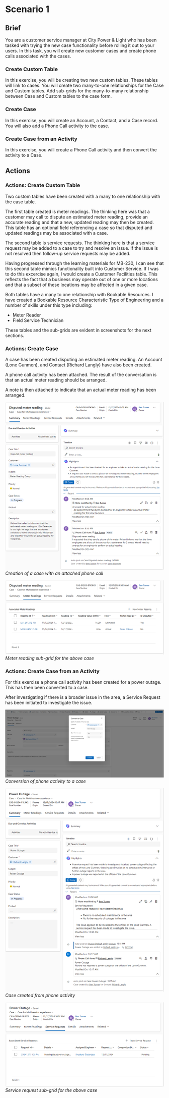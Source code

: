 # Scenario 1

## Brief

You are a customer service manager at City Power & Light who has been tasked
with trying the new case functionality before rolling it out to your users.
In this task, you will create new customer cases and create phone calls
associated with the cases.

### Create Custom Table

In this exercise, you will be creating two new custom tables. These tables will
link to cases. You will create two many-to-one relationships for the Case and
Custom tables. Add sub-grids for the many-to-many relationship between Case and
Custom tables to the case form.

### Create Case

In this exercise, you will create an Account, a Contact, and a Case record. You
will also add a Phone Call activity to the case.

### Create Case from an Activity

In this exercise, you will create a Phone Call activity and then convert the
activity to a Case.

## Actions

### Actions: Create Custom Table

Two custom tables have been created with a many to one relationship with the
case table.

The first table created is meter readings. The thinking here was that a customer
may call to dispute an estimated meter reading, provide an accurate reading and
that a new, updated reading may then be created. This table has an optional
field referencing a case so that disputed and updated readings may be associated
with a case.

The second table is service requests. The thinking here is that a service
request may be added to a case to try and resolve an issue. If the issue is not
resolved then follow-up service requests may be added.

Having progressed through the learning materials for MB-230, I can see that this
second table mimics functionality built into Customer Service. If I was to do
this excercise again, I would create a Customer Facilities table. This reflects
the fact that a business may operate out of one or more locations and that a
subset of these locations may be affected in a given case.

Both tables have a many to one relationship with Bookable Resources. I have
created a Bookable Resource Characteristic Type of Engineering and a number of
skills under this type including:

- Meter Reader
- Field Service Technician

These tables and the sub-grids are evident in screenshots for the next sections.

### Actions: Create Case

A case has been created disputing an estimated meter reading. An Account (Lone
Gunmen), and Contact (Richard Langly) have also been created.

A phone call activity has been attached. The result of the conversation is that
an actual meter reading should be arranged.

A note is then attached to indicate that an actual meter reading has been
arranged.

![creation of a case](../images/s1_1.png)
_Creation of a case with an attached phone call_

![Meter reading subgrid](../images/s1_2.png)
_Meter reading sub-grid for the above case_

### Actions: Create Case from an Activity

For this exercise a phone call activity has been created for a power outage.
This has then been converted to a case.

After investigating if there is a broader issue in the area, a Service Request
has been initiated to investigate the issue.

![Conversion of activity to a case](../images/s1_3.png)
_Conversion of phone activity to a case_

![Case created from a phone activity](../images/s1_4.png)
_Case created from phone activity_

![Service request sub-grid](../images/s1_5.png)
_Service request sub-grid for the above case_
